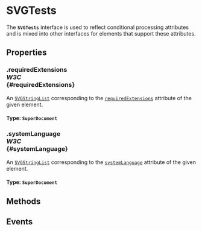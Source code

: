 # SVGTests

<div class='overview'>The <strong><code>SVGTests</code></strong> interface is used to reflect conditional processing attributes and is mixed into other interfaces for elements that support these attributes.</div>

## Properties

### .requiredExtensions <div class="specs"><i>W3C</i></div> {#requiredExtensions}

An <a href="/en-US/docs/Web/API/SVGStringList" title="The SVGStringList defines a list of DOMString objects."><code>SVGStringList</code></a> corresponding to the <code><a class="new" href="/en-US/docs/Web/SVG/Attribute/requiredExtensions" rel="nofollow">requiredExtensions</a></code> attribute of the given element.

#### **Type**: `SuperDocument`

### .systemLanguage <div class="specs"><i>W3C</i></div> {#systemLanguage}

An <a href="/en-US/docs/Web/API/SVGStringList" title="The SVGStringList defines a list of DOMString objects."><code>SVGStringList</code></a> corresponding to the <code><a href="/en-US/docs/Web/SVG/Attribute/systemLanguage">systemLanguage</a></code> attribute of the given element.

#### **Type**: `SuperDocument`

## Methods

## Events
